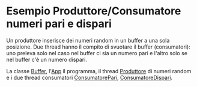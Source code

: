 # Esempio Produttore/Consumatore numeri pari e dispari

Un produttore inserisce dei numeri random in un buffer a una sola
posizione. Due thread hanno il compito di svuotare il buffer (consumatori): uno 
preleva solo nel caso nel buffer ci sia un numero pari e l'altro
solo se nel buffer c'è un numero dispari.

La classe [Buffer](./src/Buffer.java), l'[App](./src/App.java) il programma, il thread
[Produttore](./src/Produttore.java) di numeri random e i due thread consumatori
[ConsumatorePari](./src/ConsumatorePari.java), [ConsumatoreDispari](./ConsumatoreDispari.java).
